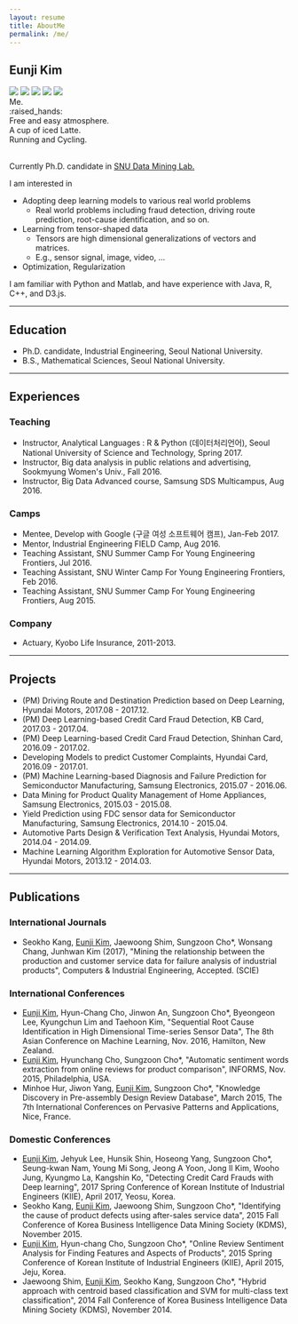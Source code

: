 ```yaml
---
layout: resume
title: AboutMe
permalink: /me/
---
```


## Eunji Kim

<div class="myphotos"> 
    <a href="{{page.url}}" class="p-0 myphoto"><img src="/assets/mine/me.jpeg"></a>
    <a href="{{page.url}}" class="p-l myphoto"><img src="/assets/mine/smallheart.png"></a>
    <a href="{{page.url}}" class="p-1 myphoto"><img src="/assets/mine/beer2.jpeg"></a>
    <a href="{{page.url}}" class="p-2 myphoto"><img src="/assets/mine/latte2.jpeg"></a>
    <a href="{{page.url}}" class="p-3 myphoto"><img src="/assets/mine/track.jpg"></a>
    <div class="caption c-0">Me.</div>
    <div class="caption c-l">:raised_hands:</div>
    <div class="caption c-1">Free and easy atmosphere.</div>
    <div class="caption c-2">A cup of iced Latte.</div>
    <div class="caption c-3">Running and Cycling.</div>
</div>
<br>


Currently Ph.D. candidate in [SNU Data Mining Lab.](http://dm.snu.ac.kr/)

I am interested in

- Adopting deep learning models to various real world problems
    - Real world problems including fraud detection, driving route prediction, root-cause identification, and so on.
- Learning from tensor-shaped data
    - Tensors are high dimensional generalizations of vectors and matrices.
    - E.g., sensor signal, image, video, ...
- Optimization, Regularization

I am familiar with Python and Matlab, and have experience with Java, R, C++, and D3.js.

---

## Education

- Ph.D. candidate, Industrial Engineering, Seoul National University.
- B.S., Mathematical Sciences, Seoul National University.

---

## Experiences

### Teaching

- Instructor, Analytical Languages : R & Python (데이터처리언어), Seoul National University of Science and Technology, Spring 2017.
- Instructor, Big data analysis in public relations and advertising, Sookmyung Women's Univ., Fall 2016.
- Instructor, Big Data Advanced course, Samsung SDS Multicampus, Aug 2016.

### Camps

- Mentee, Develop with Google (구글 여성 소프트웨어 캠프), Jan-Feb 2017.
- Mentor, Industrial Engineering FIELD Camp, Aug 2016.
- Teaching Assistant, SNU Summer Camp For Young Engineering Frontiers, Jul 2016.
- Teaching Assistant, SNU Winter Camp For Young Engineering Frontiers, Feb 2016.
- Teaching Assistant, SNU Summer Camp For Young Engineering Frontiers, Aug 2015.

###  Company

- Actuary, Kyobo Life Insurance, 2011-2013.

---

## Projects

- (PM) Driving Route and Destination Prediction based on Deep Learning, Hyundai Motors, 2017.08 - 2017.12.
- (PM) Deep Learning-based Credit Card Fraud Detection, KB Card, 2017.03 - 2017.04.
- (PM) Deep Learning-based Credit Card Fraud Detection, Shinhan Card, 2016.09 - 2017.02.
- Developing Models to predict Customer Complaints, Hyundai Card, 2016.09 - 2017.01.
- (PM) Machine Learning-based Diagnosis and Failure Prediction for Semiconductor Manufacturing, Samsung Electronics, 2015.07 - 2016.06.
- Data Mining for Product Quality Management of Home Appliances, Samsung Electronics, 2015.03 - 2015.08.
- Yield Prediction using FDC sensor data for Semiconductor Manufacturing, Samsung Electronics, 2014.10 - 2015.04.
- Automotive Parts Design & Verification Text Analysis, Hyundai Motors, 2014.04 - 2014.09.
- Machine Learning Algorithm Exploration for Automotive Sensor Data, Hyundai Motors, 2013.12 - 2014.03.

<!--
- (PM) 딥러닝 기반 근미래 주행 경로 및 목적지 예측, 현대자동차, 2017.08 - 2017.12.
- (PM) 딥러닝을 활용한 해외 오프라인 사기탐지 pilot 모형 개발, 국민카드, 2017.03 - 2017.04.
- (PM) 딥러닝을 활용한 해외 오프라인 사기탐지 모형 고도화, 신한카드, 2016.09 - 2017.02.
- 민원 발생가능 고객 사전 예측, 현대카드, 2016.09 - 2017.01.
- (PM) 기계학습을 활용한 데이터 기반 진단, 고장예지 및 내구성평가 기술 연구, 삼성전자, 2015.07 - 2016.06.
- 가전제품 필드 failure와 검사항목 관계 이해, 삼성전자, 2015.03 - 2015.08.
- FDC 센서 값을 활용한 수율 예측 및 관리, 삼성전자, 2014.10 - 2015.04.
- 자동차 부품 설계 검증 데이터 텍스트 분석, 현대자동차, 2014.04 - 2014.09.
- 자동차 센서 데이터의 분석 방향 및 가용 알고리즘 탐색, 현대자동차, 2013.12 - 2014.03.
-->

---

## Publications

### International Journals

- Seokho Kang, <u>Eunji Kim</u>, Jaewoong Shim, Sungzoon Cho*, Wonsang Chang, Junhwan Kim (2017), "Mining the relationship between the production and customer service data for failure analysis of industrial products", Computers & Industrial Engineering, Accepted. (SCIE)

### International Conferences

- <u>Eunji Kim</u>, Hyun-Chang Cho, Jinwon An, Sungzoon Cho*, Byeongeon Lee, Kyungchun Lim and Taehoon Kim, "Sequential Root Cause Identification in High Dimensional Time-series Sensor Data", The 8th Asian Conference on Machine Learning, Nov. 2016, Hamilton, New Zealand.
- <u>Eunji Kim</u>, Hyunchang Cho, Sungzoon Cho*, "Automatic sentiment words extraction from online reviews for product comparison", INFORMS, Nov. 2015, Philadelphia, USA.
- Minhoe Hur, Jiwon Yang, <u>Eunji Kim</u>, Sungzoon Cho*, "Knowledge Discovery in Pre-assembly Design Review Database", March 2015, The 7th International Conferences on Pervasive Patterns and Applications, Nice, France.

### Domestic Conferences

- <u>Eunji Kim</u>, Jehyuk Lee, Hunsik Shin, Hoseong Yang, Sungzoon Cho*, Seung-kwan Nam, Young Mi Song, Jeong A Yoon, Jong Il Kim, Wooho Jung, Kyungmo La, Kangshin Ko, "Detecting Credit Card Frauds with Deep learning", 2017 Spring Conference of Korean Institute of Industrial Engineers (KIIE), April 2017, Yeosu, Korea.
- Seokho Kang, <u>Eunji Kim</u>, Jaewoong Shim, Sungzoon Cho*, "Identifying the cause of product defects using after-sales service data", 2015 Fall Conference of Korea Business Intelligence Data Mining Society (KDMS), November 2015.
- <u>Eunji Kim</u>, Hyun-chang Cho, Sungzoon Cho*, "Online Review Sentiment Analysis for Finding Features and Aspects of Products", 2015 Spring Conference of Korean Institute of Industrial Engineers (KIIE), April 2015, Jeju, Korea.
- Jaewoong Shim, <u>Eunji Kim</u>, Seokho Kang, Sungzoon Cho*, "Hybrid approach with centroid based classification and SVM for multi-class text classification", 2014 Fall Conference of Korea Business Intelligence Data Mining Society (KDMS), November 2014.

<!--

- "Detecting Credit Card Frauds with Deep learning", <u>김은지</u>, 이제혁, 신훈식, 양호성, 조성준, 남승관, 송영미, 윤정아, 김종일, 정우호, 라경모, 고강신, 대한산업공학회 2017 춘계공동학술대회.
- "AS 서비스 데이터를 활용한 제품 불량 원인 도출", 강석호, <u>김은지</u>, 심재웅, 조성준, 한국BI데이터마이닝학회 2015 추계학술대회.
- "소비자가 원하는 주요 기능 및 특징 파악을 위한 온라인 리뷰내 등장단어의 제품군별 정서 분석", <u>김은지</u>, 조현창, 조성준, 대한산업공학회 2015 춘계공동학술대회.
- "Hybrid approach with centroid based classification and SVM for multi-class text classification", 심재웅, <u>김은지</u>, 강석호, 조성준, 2014 한국BI데이터마이닝학회 추계학술대회, 2014년 11월.

-->

